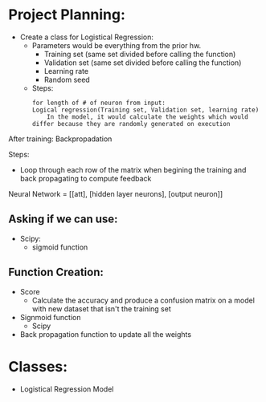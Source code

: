 # Project Planning: 
- Create a class for Logistical Regression: 
  - Parameters would be everything from the prior hw.
    - Training set (same set divided before calling the function)
    - Validation set (same set divided before calling the function)
    - Learning rate 
    - Random seed 
  - Steps: 
    ```
    for length of # of neuron from input: 
    Logical regression(Training set, Validation set, learning rate)
        In the model, it would calculate the weights which would differ because they are randomly generated on execution
    ```
After training: 
Backpropadation

Steps: 
- Loop through each row of the matrix when begining the training and back propagating to compute feedback

Neural Network = [[att], [hidden layer neurons], [output neuron]]

## Asking if we can use: 
- Scipy:
  - sigmoid function

## Function Creation: 
- Score     
  - Calculate the accuracy and produce a confusion matrix on a model with new dataset that isn't the training set
- Signmoid function
  - Scipy
- Back propagation function to update all the weights


# Classes: 
- Logistical Regression Model